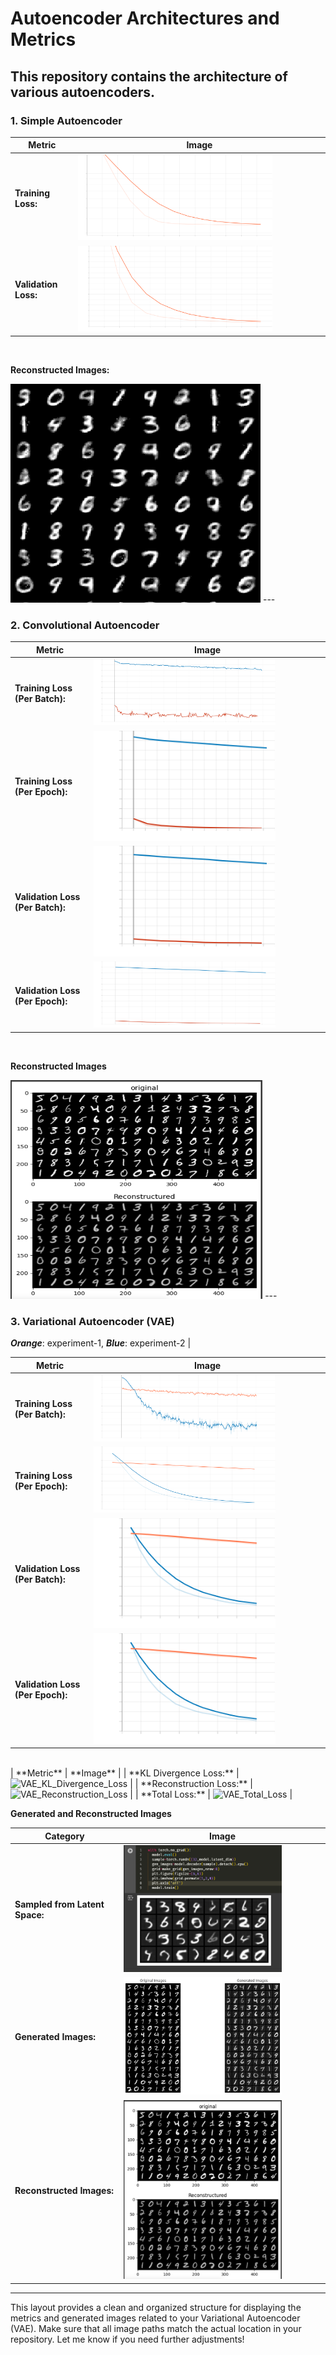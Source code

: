 # Autoencoder Architectures and Metrics

This repository contains the architecture of various autoencoders.
---
### 1. Simple Autoencoder
| **Metric**   | **Image** |
|--------------|-----------|
| **Training Loss:** | <img width="80%" style="max-height: 350px;" alt="simple_autoencoder_training_loss" src="../images/simple_autoencoder_training_loss.svg"> |
| **Validation Loss:** | <img width="80%" style="max-height: 350px;" alt="simple_autoencoder_validation_loss" src="../images/simple_autoencoder_validation_loss.svg"> |
<br>

**Reconstructed Images:**

<img  style="width:400px; height: 350px;" alt="simple_autoencoder_gen_images" src="../images/simple_autoencoder_gen_images.png"> 
---

### 2. Convolutional Autoencoder
| **Metric**   | **Image** |
|--------------|-----------|
| **Training Loss (Per Batch):** | <img width="80%" style="max-height: 350px;" alt="ConvAutoEncoder_Train_Loss_Per_Batch" src="../images/ConvAutoEncoder_Train_Loss_Per_Batch.svg"> |
| **Training Loss (Per Epoch):** | <img width="80%" style="max-height: 350px;" alt="ConvAutoEncoder_Train_Loss_Per_Epoch" src="../images/ConvAutoEncoder_Train_Loss_Per_Epoch.svg"> |
| **Validation Loss (Per Batch):** | <img width="80%" style="max-height: 350px;" alt="ConvAutoEncoder_Validation_Loss_Per_Batch" src="../images/ConvAutoEncoder_Validation_Loss_Per_Batch.svg"> |
| **Validation Loss (Per Epoch):** | <img width="80%" style="max-height: 350px;" alt="ConvAutoEncoder_Validation_Loss_Per_Epoch" src="../images/ConvAutoEncoder_Validation_Loss_Per_Epoch.svg"> |

<br>

**Reconstructed Images**

<img width="80%" style="max-height: 350px;" alt="ConvAutoEncoder-Reconstructed_Images" src="../images/ConvAutoEncoder_Reconstructed_Images.png">
---


### 3. Variational Autoencoder (VAE)
***Orange***: experiment-1, ***Blue***: experiment-2 |

| **Metric**   | **Image** |
|--------------|-----------|
| **Training Loss (Per Batch):** | <img width="80%" style="max-height: 350px;" alt="VAE_Train_Loss_Per_Batch" src="../images/VAE_Train_Loss_Per_Batch.svg"> |
| **Training Loss (Per Epoch):** | <img width="80%" style="max-height: 350px;" alt="VAE_Train_Loss_Per_Epoch" src="../images/VAE_Train_Loss_Per_Epoch.svg"> |
| **Validation Loss (Per Batch):** | <img width="80%" style="max-height: 350px;" alt="VAE_Validation_Loss_Per_Batch" src="../images/VAE_Validation_Loss_Per_Batch.svg"> |
| **Validation Loss (Per Epoch):** | <img width="80%" style="max-height: 350px;" alt="VAE_Validation_Loss_Per_Epoch" src="../images/VAE_Validation_Loss_Per_Epoch.svg"> |

<br>
| **Metric**   | **Image** |
| **KL Divergence Loss:** | <img width="80%" style="max-height: 350px;" alt="VAE_KL_Divergence_Loss" src="../images/VAE_KL_Divergence_Loss.svg"> |
| **Reconstruction Loss:** | <img width="80%" style="max-height: 350px;" alt="VAE_Reconstruction_Loss" src="../images/VAE_Reconstruction_Loss.svg"> |
| **Total Loss:** | <img width="80%" style="max-height: 350px;" alt="VAE_Total_Loss" src="../images/VAE_Total_Loss.svg"> |

<br>

**Generated and Reconstructed Images**

| **Category** | **Image** |
|--------------|-----------|
| **Sampled from Latent Space:** | <img width="80%" style="max-height: 350px;" alt="vae_sampled_latent_space" src="../images/sampled-from-latent-space.png"> |
| **Generated Images:** | <img width="80%" style="max-height: 350px;" alt="vae_generated_images" src="../images/vae_generated_images.png"> |
| **Reconstructed Images:** | <img width="80%" style="max-height: 350px;" alt="vae_reconstructed_images" src="../images/ConvAutoEncoder_Reconstructed_Images.png"> |

---

This layout provides a clean and organized structure for displaying the metrics and generated images related to your Variational Autoencoder (VAE). Make sure that all image paths match the actual location in your repository. Let me know if you need further adjustments!